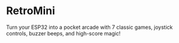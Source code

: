 # RetroMini
Turn your ESP32 into a pocket arcade with 7 classic games, joystick controls, buzzer beeps, and high-score magic!
